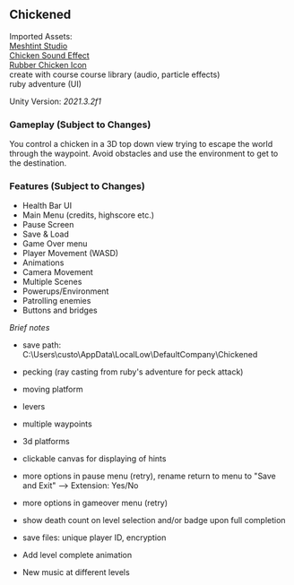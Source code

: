 ## Chickened
Imported Assets:  
[Meshtint Studio](https://assetstore.unity.com/publishers/3867)  
[Chicken Sound Effect](https://www.youtube.com/watch?v=ML6QPGbfMS4)  
[Rubber Chicken Icon](https://www.kindpng.com/imgv/iiJmhob_rubber-chicken-png-transparent-png/)  
create with course course library (audio, particle effects)  
ruby adventure (UI)

Unity Version: *2021.3.2f1*  

### Gameplay (Subject to Changes)
You control a chicken in a 3D top down view trying to escape the world through the waypoint. Avoid obstacles and use the environment to get to the destination.

### Features (Subject to Changes)
- Health Bar UI
- Main Menu (credits, highscore etc.)
- Pause Screen
- Save & Load
- Game Over menu
- Player Movement (WASD)
- Animations
- Camera Movement
- Multiple Scenes
- Powerups/Environment
- Patrolling enemies
- Buttons and bridges


*Brief notes*  
- save path: C:\Users\custo\AppData\LocalLow\DefaultCompany\Chickened

- pecking (ray casting from ruby's adventure for peck attack)
- moving platform
- levers
- multiple waypoints
- 3d platforms

- clickable canvas for displaying of hints
- more options in pause menu (retry), rename return to menu to "Save and Exit" --> Extension: Yes/No
- more options in gameover menu (retry)
- show death count on level selection and/or badge upon full completion
- save files: unique player ID, encryption
- Add level complete animation
- New music at different levels
